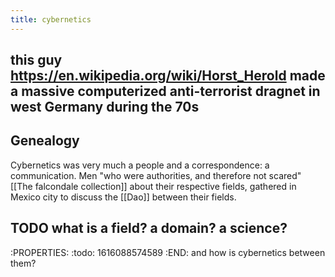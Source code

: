 ```yaml
---
title: cybernetics
---
```


## this guy https://en.wikipedia.org/wiki/Horst_Herold made a massive computerized anti-terrorist dragnet in west Germany during the 70s
## Genealogy

Cybernetics was very much a people and a correspondence: a communication. Men "who were authorities, and therefore not scared" [[The falcondale collection]] about their respective fields, gathered in Mexico city to discuss the [[Dao]] between their fields.
## TODO what is a field? a domain? a science? 
:PROPERTIES:
:todo: 1616088574589
:END:
and how is cybernetics between them?
